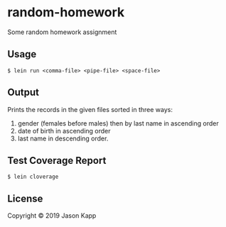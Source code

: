 # random-homework

Some random homework assignment


## Usage

```
$ lein run <comma-file> <pipe-file> <space-file>

```

## Output
Prints the records in the given files sorted in three ways:
1.  gender (females before males) then by last name in ascending order
1.  date of birth in ascending order
1.  last name in descending order.

## Test Coverage Report

`$ lein cloverage`

## License

Copyright © 2019 Jason Kapp 
